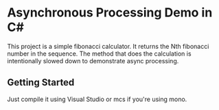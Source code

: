 # Asynchronous Processing Demo in C#

This project is a simple fibonacci calculator. It returns the Nth fibonacci number in the sequence. 
The method that does the calculation is intentionally slowed down to demonstrate async processing.

## Getting Started

Just compile it using Visual Studio or mcs if you're using mono.
